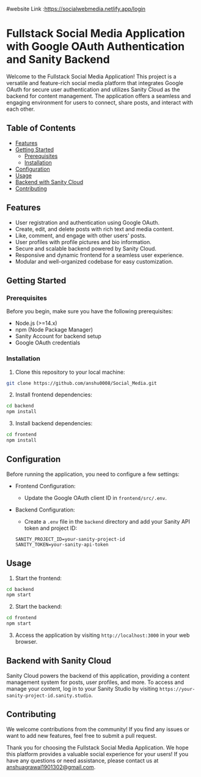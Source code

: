 



#website Link :https://socialwebmedia.netlify.app/login


# Fullstack Social Media Application with Google OAuth Authentication and Sanity Backend

Welcome to the Fullstack Social Media Application! This project is a versatile and feature-rich social media platform that integrates Google OAuth for secure user authentication and utilizes Sanity Cloud as the backend for content management. The application offers a seamless and engaging environment for users to connect, share posts, and interact with each other.

## Table of Contents

- [Features](#features)
- [Getting Started](#getting-started)
  - [Prerequisites](#prerequisites)
  - [Installation](#installation)
- [Configuration](#configuration)
- [Usage](#usage)
- [Backend with Sanity Cloud](#backend-with-sanity-cloud)
- [Contributing](#contributing)


## Features

- User registration and authentication using Google OAuth.
- Create, edit, and delete posts with rich text and media content.
- Like, comment, and engage with other users' posts.
- User profiles with profile pictures and bio information.
- Secure and scalable backend powered by Sanity Cloud.
- Responsive and dynamic frontend for a seamless user experience.
- Modular and well-organized codebase for easy customization.

## Getting Started

### Prerequisites

Before you begin, make sure you have the following prerequisites:

- Node.js (>=14.x)
- npm (Node Package Manager)
- Sanity Account for backend setup
- Google OAuth credentials

### Installation

1. Clone this repository to your local machine:

```bash
git clone https://github.com/anshu0008/Social_Media.git

```

2. Install frontend dependencies:

```bash
cd backend
npm install
```

3. Install backend dependencies:

```bash
cd frontend
npm install
```

## Configuration

Before running the application, you need to configure a few settings:

- Frontend Configuration:
  - Update the Google OAuth client ID in `frontend/src/.env`.

- Backend Configuration:
  - Create a `.env` file in the `backend` directory and add your Sanity API token and project ID:

  ```plaintext
  SANITY_PROJECT_ID=your-sanity-project-id
  SANITY_TOKEN=your-sanity-api-token
  ```

## Usage

1. Start the frontend:

```bash
cd backend
npm start
```

2. Start the backend:

```bash
cd frontend
npm start
```

3. Access the application by visiting `http://localhost:3000` in your web browser.

## Backend with Sanity Cloud

Sanity Cloud powers the backend of this application, providing a content management system for posts, user profiles, and more. To access and manage your content, log in to your Sanity Studio by visiting `https://your-sanity-project-id.sanity.studio`.

## Contributing

We welcome contributions from the community! If you find any issues or want to add new features, feel free to submit a pull request.




Thank you for choosing the Fullstack Social Media Application. We hope this platform provides a valuable social experience for your users! If you have any questions or need assistance, please contact us at anshuagrawal1901302@gmail.com.


